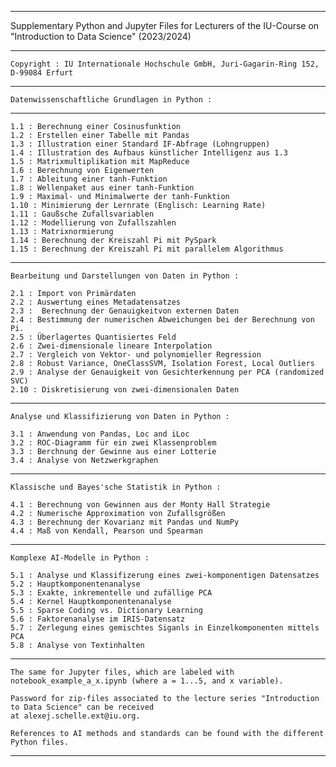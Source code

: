 
*********************************************************************************************************************

 Supplementary Python and Jupyter Files for Lecturers of the IU-Course on "Introduction to Data Science" (2023/2024) 
	
*********************************************************************************************************************
										    	       	
 	Copyright : IU Internationale Hochschule GmbH, Juri-Gagarin-Ring 152, D-99084 Erfurt	       		 
										    	       	
*********************************************************************************************************************

	Datenwissenschaftliche Grundlagen in Python :

*********************************************************************************************************************

	1.1 : Berechnung einer Cosinusfunktion
	1.2 : Erstellen einer Tabelle mit Pandas
	1.3 : Illustration einer Standard IF-Abfrage (Lohngruppen)
	1.4 : Illustration des Aufbaus künstlicher Intelligenz aus 1.3
	1.5 : Matrixmultiplikation mit MapReduce
	1.6 : Berechnung von Eigenwerten
	1.7 : Ableitung einer tanh-Funktion
	1.8 : Wellenpaket aus einer tanh-Funktion
	1.9 : Maximal- und Minimalwerte der tanh-Funktion
	1.10 : Minimierung der Lernrate (Englisch: Learning Rate)
	1.11 : Gaußsche Zufallsvariablen
	1.12 : Modellierung von Zufallszahlen
	1.13 : Matrixnormierung
	1.14 : Berechnung der Kreiszahl Pi mit PySpark
	1.15 : Berechnung der Kreiszahl Pi mit parallelem Algorithmus 

*********************************************************************************************************************

	Bearbeitung und Darstellungen von Daten in Python :

	2.1 : Import von Primärdaten	
	2.2 : Auswertung eines Metadatensatzes
	2.3 :  Berechnung der Genauigkeitvon externen Daten	
	2.4 : Bestimmung der numerischen Abweichungen bei der Berechnung von Pi.	
	2.5 : Überlagertes Quantisiertes Feld
	2.6 : Zwei-dimensionale lineare Interpolation
	2.7 : Vergleich von Vektor- und polynomieller Regression	
	2.8 : Robust Variance, OneClassSVM, Isolation Forest, Local Outliers
	2.9 : Analyse der Genauigkeit von Gesichterkennung per PCA (randomized SVC)
	2.10 : Diskretisierung von zwei-dimensionalen Daten

*********************************************************************************************************************

	Analyse und Klassifizierung von Daten in Python :

	3.1 : Anwendung von Pandas, Loc and iLoc		       
	3.2 : ROC-Diagramm für ein zwei Klassenproblem 
	3.3 : Berchnung der Gewinne aus einer Lotterie      
	3.4 : Analyse von Netzwerkgraphen    

*********************************************************************************************************************

	Klassische und Bayes'sche Statistik in Python :

	4.1 : Berechnung von Gewinnen aus der Monty Hall Strategie	     
	4.2 : Numerische Approximation von Zufallsgrößen
	4.3 : Berechnung der Kovarianz mit Pandas und NumPy 				     
	4.4 : Maß von Kendall, Pearson und Spearman   

*********************************************************************************************************************

	Komplexe AI-Modelle in Python :

	5.1 : Analyse und Klassifizerung eines zwei-komponentigen Datensatzes
	5.2 : Hauptkomponentenanalyse
	5.3 : Exakte, inkrementelle und zufällige PCA			 
	5.4 : Kernel Hauptkomponentenanalyse 
	5.5 : Sparse Coding vs. Dictionary Learning		 
	5.6 : Faktorenanalyse im IRIS-Datensatz	
	5.7 : Zerlegung eines gemischtes Siganls in Einzelkomponenten mittels PCA	 
	5.8 : Analyse von Textinhalten	

*********************************************************************************************************************

	The same for Jupyter files, which are labeled with notebook_example_a_x.ipynb (where a = 1...5, and x variable).

	Password for zip-files associated to the lecture series "Introduction to Data Science" can be received 
	at alexej.schelle.ext@iu.org.

	References to AI methods and standards can be found with the different Python files.

*********************************************************************************************************************
